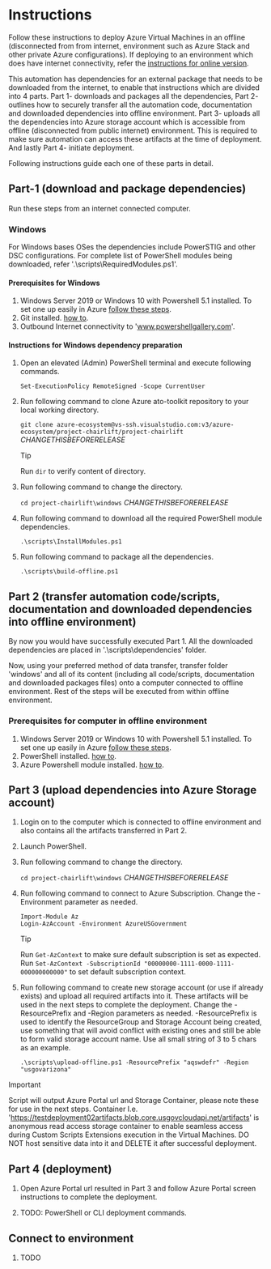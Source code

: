 # Instructions

Follow these instructions to deploy Azure Virtual Machines in an offline (disconnected from from internet, environment such as Azure Stack and other private Azure configurations). If deploying to an environment which does have internet connectivity, refer the [instructions for online version](../README.md).

This automation has dependencies for an external package that needs to be downloaded from the internet, to enable that instructions which are divided into 4 parts. Part 1- downloads and packages all the dependencies, Part 2- outlines how to securely transfer all the automation code, documentation and downloaded dependencies into offline environment. Part 3- uploads all the dependencies into Azure storage account which is accessible from offline (disconnected from public internet) environment. This is required to make sure automation can access these artifacts at the time of deployment. And lastly Part 4- initiate deployment. 

Following instructions guide each one of these parts in detail.

## Part-1 (download and package dependencies)

Run these steps from an internet connected computer.

### Windows

For Windows bases OSes the dependencies include PowerSTIG and other DSC configurations. For complete list of PowerShell modules being downloaded, refer '.\scripts\RequiredModules.ps1'.

#### Prerequisites for Windows

1. Windows Server 2019 or Windows 10 with Powershell 5.1 installed. To set one up easily in Azure [follow these steps](https://docs.microsoft.com/en-us/azure/virtual-machines/windows/quick-create-portal).
2. Git installed. [how to](https://git-scm.com/book/en/v2/Getting-Started-Installing-Git).
3. Outbound Internet connectivity to 'www.powershellgallery.com'.

#### Instructions for Windows dependency preparation

1. Open an elevated (Admin) PowerShell terminal and execute following commands.

    `Set-ExecutionPolicy RemoteSigned -Scope CurrentUser`

2. Run following command to clone Azure ato-toolkit repository to your local working directory.

    `git clone azure-ecosystem@vs-ssh.visualstudio.com:v3/azure-ecosystem/project-chairlift/project-chairlift`    $CHANGE THIS BEFORE RELEASE$

    > [!TIP]
    > Run `dir` to verify content of directory.

3. Run following command to change the directory.

    `cd project-chairlift\windows`    $CHANGE THIS BEFORE RELEASE$

4. Run following command to download all the required PowerShell module dependencies.

    `.\scripts\InstallModules.ps1`

5. Run following command to package all the dependencies.

    `.\scripts\build-offline.ps1`

## Part 2 (transfer automation code/scripts, documentation and downloaded dependencies into offline environment)

By now you would have successfully executed Part 1. All the downloaded dependencies are placed in '.\scripts\dependencies' folder.

Now, using your preferred method of data transfer, transfer folder 'windows' and all of its content (including all code/scripts, documentation and downloaded packages files) onto a computer connected to offline environment. Rest of the steps will be executed from within offline environment.

### Prerequisites for computer in offline environment

1. Windows Server 2019 or Windows 10 with Powershell 5.1 installed. To set one up easily in Azure [follow these steps](https://docs.microsoft.com/en-us/azure/virtual-machines/windows/quick-create-portal).
2. PowerShell installed. [how to](https://docs.microsoft.com/en-us/powershell/scripting/install/installing-powershell?view=powershell-7).
3. Azure Powershell module installed. [how to](https://docs.microsoft.com/en-us/powershell/azure/install-az-ps?view=azps-4.4.0).

## Part 3 (upload dependencies into Azure Storage account)

1. Login on to the computer which is connected to offline environment and also contains all the artifacts transferred in Part 2.
2. Launch PowerShell.
3. Run following command to change the directory.

    `cd project-chairlift\windows`    $CHANGE THIS BEFORE RELEASE$

4. Run following command to connect to Azure Subscription. Change the -Environment parameter as needed.

    ```azurepowershell
    Import-Module Az
    Login-AzAccount -Environment AzureUSGovernment
    ```

    > [!TIP]
    > Run `Get-AzContext` to make sure default subscription is set as expected. Run `Set-AzContext -SubscriptionId "00000000-1111-0000-1111-000000000000"` to set default subscription context.

5. Run following command to create new storage account (or use if already exists) and upload all required artifacts into it. These artifacts will be used in the next steps to complete the deployment. Change the -ResourcePrefix and -Region parameters as needed. -ResourcePrefix is used to identify the ResourceGroup and Storage Account being created, use something that will avoid conflict with existing ones and still be able to form valid storage account name. Use all small string of 3 to 5 chars as an example.

    `.\scripts\upload-offline.ps1 -ResourcePrefix "aqswdefr" -Region "usgovarizona"`

> [!IMPORTANT]
> Script will output Azure Portal url and Storage Container, please note these for use in the next steps. Container I.e. 'https://testdeployment02artifacts.blob.core.usgovcloudapi.net/artifacts' is anonymous read access storage container to enable seamless access during Custom Scripts Extensions execution in the Virtual Machines. DO NOT host sensitive data into it and DELETE it after successful deployment.

## Part 4 (deployment)

1. Open Azure Portal url resulted in Part 3 and follow Azure Portal screen instructions to complete the deployment.

2. TODO: PowerShell or CLI deployment commands.

## Connect to environment

1. TODO

